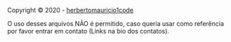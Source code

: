 Copyright © 2020 - [herbertomauricio1code](https://github.com/herbertomauricio1)

O uso desses arquivos NÃO é permitido, caso queria usar como referência por favor entrar em contato (Links na bio dos contatos).

